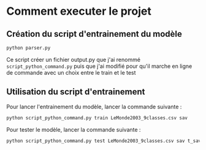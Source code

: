 # Comment executer le projet

## Création du script d'entrainement du modèle
```bash
python parser.py
```
Ce script créer un fichier output.py que j'ai renommé `script_python_command.py` puis que j'ai modifié pour qu'il marche en ligne de commande avec un choix entre le train et le test

## Utilisation du script d'entrainement
Pour lancer l'entrainement du modèle, lancer la commande suivante :
```bash
python script_python_command.py train LeMonde2003_9classes.csv sav
```

Pour tester le modèle, lancer la commande suivante :
```bash
python script_python_command.py test LeMonde2003_9classes.csv sav t_sav
```